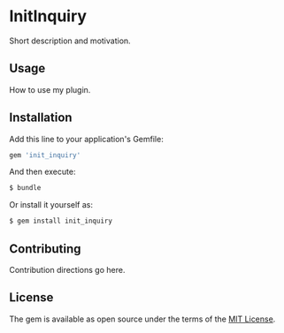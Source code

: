 # InitInquiry
Short description and motivation.

## Usage
How to use my plugin.

## Installation
Add this line to your application's Gemfile:

```ruby
gem 'init_inquiry'
```

And then execute:
```bash
$ bundle
```

Or install it yourself as:
```bash
$ gem install init_inquiry
```

## Contributing
Contribution directions go here.

## License
The gem is available as open source under the terms of the [MIT License](https://opensource.org/licenses/MIT).
